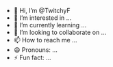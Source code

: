 - 👋 Hi, I’m @TwitchyF
- 👀 I’m interested in ...
- 🌱 I’m currently learning ...
- 💞️ I’m looking to collaborate on ...
- 📫 How to reach me ...
- 😄 Pronouns: ...
- ⚡ Fun fact: ...

<!---
TwitchyF/TwitchyF is a ✨ special ✨ repository because its `README.md` (this file) appears on your GitHub profile.
You can click the Preview link to take a look at your changes.
--->
